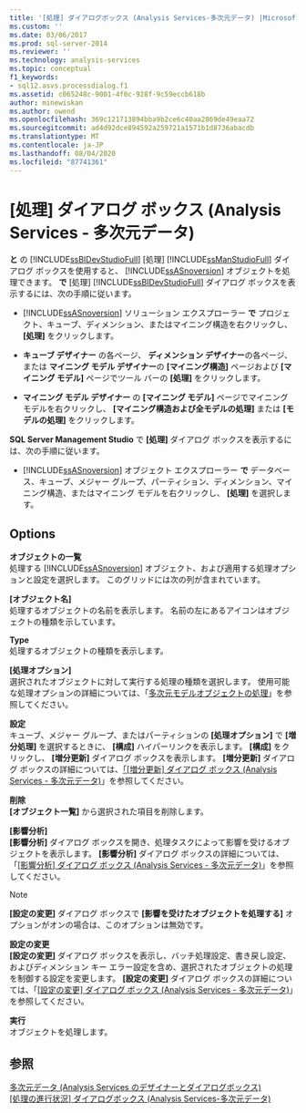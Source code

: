 ```yaml
---
title: '[処理] ダイアログボックス (Analysis Services-多次元データ) |Microsoft Docs'
ms.custom: ''
ms.date: 03/06/2017
ms.prod: sql-server-2014
ms.reviewer: ''
ms.technology: analysis-services
ms.topic: conceptual
f1_keywords:
- sql12.asvs.processdialog.f1
ms.assetid: c065248c-9001-4f0c-928f-9c59eccb618b
author: minewiskan
ms.author: owend
ms.openlocfilehash: 369c121713894bba9b2ce6c40aa2869de49eaa72
ms.sourcegitcommit: ad4d92dce894592a259721a1571b1d8736abacdb
ms.translationtype: MT
ms.contentlocale: ja-JP
ms.lasthandoff: 08/04/2020
ms.locfileid: "87741361"
---
```

# <a name="process-dialog-box-analysis-services---multidimensional-data"></a>[処理] ダイアログ ボックス (Analysis Services - 多次元データ)
  **と** の [!INCLUDE[ssBIDevStudioFull](../includes/ssbidevstudiofull-md.md)] [処理] [!INCLUDE[ssManStudioFull](../includes/ssmanstudiofull-md.md)] ダイアログ ボックスを使用すると、 [!INCLUDE[ssASnoversion](../includes/ssasnoversion-md.md)] オブジェクトを処理できます。 **で** [処理] [!INCLUDE[ssBIDevStudioFull](../includes/ssbidevstudiofull-md.md)] ダイアログ ボックスを表示するには、次の手順に従います。  
  
-   [!INCLUDE[ssASnoversion](../includes/ssasnoversion-md.md)] ソリューション エクスプローラー **で** プロジェクト、キューブ、ディメンション、またはマイニング構造を右クリックし、 **[処理]** をクリックします。  
  
-   **キューブ デザイナー** の各ページ、 **ディメンション デザイナー**の各ページ、または **マイニング モデル デザイナー**の **[マイニング構造]** ページおよび **[マイニング モデル]** ページでツール バーの **[処理]** をクリックします。  
  
-   **マイニング モデル デザイナー** の **[マイニング モデル]** ページでマイニング モデルを右クリックし、 **[マイニング構造および全モデルの処理]** または **[モデルの処理]** をクリックします。  
  
 **SQL Server Management Studio** で **[処理]** ダイアログ ボックスを表示するには、次の手順に従います。  
  
-   [!INCLUDE[ssASnoversion](../includes/ssasnoversion-md.md)] オブジェクト エクスプローラー **で** データベース、キューブ、メジャー グループ、パーティション、ディメンション、マイニング構造、またはマイニング モデルを右クリックし、 **[処理]** を選択します。  
  
## <a name="options"></a>Options  
 **オブジェクトの一覧**  
 処理する [!INCLUDE[ssASnoversion](../includes/ssasnoversion-md.md)] オブジェクト、および適用する処理オプションと設定を選択します。 このグリッドには次の列が含まれています。  
  
 **[オブジェクト名]**  
 処理するオブジェクトの名前を表示します。 名前の左にあるアイコンはオブジェクトの種類を示しています。  
  
 **Type**  
 処理するオブジェクトの種類を表示します。  
  
 **[処理オプション]**  
 選択されたオブジェクトに対して実行する処理の種類を選択します。 使用可能な処理オプションの詳細については、「[多次元モデルオブジェクトの処理](multidimensional-models/processing-a-multidimensional-model-analysis-services.md)」を参照してください。  
  
 **設定**  
 キューブ、メジャー グループ、またはパーティションの **[処理オプション]** で **[増分処理]** を選択するときに、 **[構成]** ハイパーリンクを表示します。 **[構成]** をクリックし、 **[増分更新]** ダイアログ ボックスを表示します。 **[増分更新]** ダイアログ ボックスの詳細については、[「[増分更新] ダイアログ ボックス &#40;Analysis Services - 多次元データ&#41;](incremental-update-dialog-box-analysis-services-multidimensional-data.md)」を参照してください。  
  
 **削除**  
 **[オブジェクト一覧]** から選択された項目を削除します。  
  
 **[影響分析]**  
 **[影響分析]** ダイアログ ボックスを開き、処理タスクによって影響を受けるオブジェクトを表示します。 **[影響分析]** ダイアログ ボックスの詳細については、「[[影響分析] ダイアログ ボックス &#40;Analysis Services - 多次元データ&#41;](impact-analysis-dialog-box-analysis-services-multidimensional-data.md)」を参照してください。  
  
> [!NOTE]  
>  **[設定の変更]** ダイアログ ボックスで **[影響を受けたオブジェクトを処理する]** オプションがオンの場合は、このオプションは無効です。  
  
 **設定の変更**  
 **[設定の変更]** ダイアログ ボックスを表示し、バッチ処理設定、書き戻し設定、およびディメンション キー エラー設定を含め、選択されたオブジェクトの処理を制御する設定を変更します。 **[設定の変更]** ダイアログ ボックスの詳細については、「[[設定の変更] ダイアログ ボックス &#40;Analysis Services - 多次元データ&#41;](change-settings-dialog-box-analysis-services-multidimensional-data.md)」を参照してください。  
  
 **実行**  
 オブジェクトを処理します。  
  
## <a name="see-also"></a>参照  
 [多次元データ &#40;Analysis Services のデザイナーとダイアログボックス&#41;](analysis-services-designers-and-dialog-boxes-multidimensional-data.md)   
 [[処理の進行状況] ダイアログボックス &#40;Analysis Services-多次元データ&#41;](process-progress-dialog-box-analysis-services-multidimensional-data.md)  
  
  
